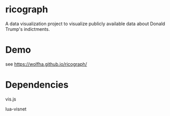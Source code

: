 # ricograph

A data visualization project to visualize publicly available data about Donald Trump's indictments.

# Demo

see https://wolfha.github.io/ricograph/

# Dependencies

vis.js

lua-visnet

